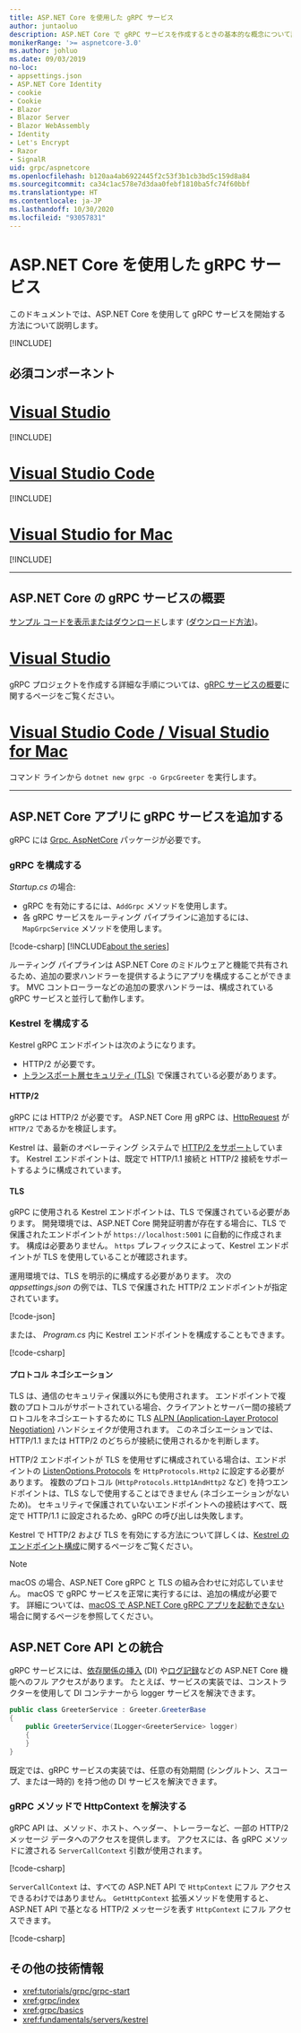 ```yaml
---
title: ASP.NET Core を使用した gRPC サービス
author: juntaoluo
description: ASP.NET Core で gRPC サービスを作成するときの基本的な概念について説明します。
monikerRange: '>= aspnetcore-3.0'
ms.author: johluo
ms.date: 09/03/2019
no-loc:
- appsettings.json
- ASP.NET Core Identity
- cookie
- Cookie
- Blazor
- Blazor Server
- Blazor WebAssembly
- Identity
- Let's Encrypt
- Razor
- SignalR
uid: grpc/aspnetcore
ms.openlocfilehash: b120aa4ab6922445f2c53f3b1cb3bd5c159d8a84
ms.sourcegitcommit: ca34c1ac578e7d3daa0febf1810ba5fc74f60bbf
ms.translationtype: HT
ms.contentlocale: ja-JP
ms.lasthandoff: 10/30/2020
ms.locfileid: "93057831"
---
```

# <a name="grpc-services-with-aspnet-core"></a>ASP.NET Core を使用した gRPC サービス

このドキュメントでは、ASP.NET Core を使用して gRPC サービスを開始する方法について説明します。

[!INCLUDE[](~/includes/gRPCazure.md)]

## <a name="prerequisites"></a>必須コンポーネント

# <a name="visual-studio"></a>[Visual Studio](#tab/visual-studio)

[!INCLUDE[](~/includes/net-core-prereqs-vs-3.0.md)]

# <a name="visual-studio-code"></a>[Visual Studio Code](#tab/visual-studio-code)

[!INCLUDE[](~/includes/net-core-prereqs-vsc-3.0.md)]

# <a name="visual-studio-for-mac"></a>[Visual Studio for Mac](#tab/visual-studio-mac)

[!INCLUDE[](~/includes/net-core-prereqs-mac-3.0.md)]

---

## <a name="get-started-with-grpc-service-in-aspnet-core"></a>ASP.NET Core の gRPC サービスの概要

[サンプル コードを表示またはダウンロード](https://github.com/dotnet/AspNetCore.Docs/tree/master/aspnetcore/tutorials/grpc/grpc-start/sample)します ([ダウンロード方法](xref:index#how-to-download-a-sample))。

# <a name="visual-studio"></a>[Visual Studio](#tab/visual-studio)

gRPC プロジェクトを作成する詳細な手順については、[gRPC サービスの概要](xref:tutorials/grpc/grpc-start)に関するページをご覧ください。

# <a name="visual-studio-code--visual-studio-for-mac"></a>[Visual Studio Code / Visual Studio for Mac](#tab/visual-studio-code+visual-studio-mac)

コマンド ラインから `dotnet new grpc -o GrpcGreeter` を実行します。

---

## <a name="add-grpc-services-to-an-aspnet-core-app"></a>ASP.NET Core アプリに gRPC サービスを追加する

gRPC には [Grpc. AspNetCore](https://www.nuget.org/packages/Grpc.AspNetCore) パッケージが必要です。

### <a name="configure-grpc"></a>gRPC を構成する

*Startup.cs* の場合:

* gRPC を有効にするには、`AddGrpc` メソッドを使用します。
* 各 gRPC サービスをルーティング パイプラインに追加するには、`MapGrpcService` メソッドを使用します。

[!code-csharp[](~/tutorials/grpc/grpc-start/sample/GrpcGreeter/Startup.cs?name=snippet&highlight=7,24)]
[!INCLUDE[about the series](~/includes/code-comments-loc.md)]

ルーティング パイプラインは ASP.NET Core のミドルウェアと機能で共有されるため、追加の要求ハンドラーを提供するようにアプリを構成することができます。 MVC コントローラーなどの追加の要求ハンドラーは、構成されている gRPC サービスと並行して動作します。

### <a name="configure-kestrel"></a>Kestrel を構成する

Kestrel gRPC エンドポイントは次のようになります。

* HTTP/2 が必要です。
* [トランスポート層セキュリティ (TLS)](https://tools.ietf.org/html/rfc5246) で保護されている必要があります。

#### <a name="http2"></a>HTTP/2

gRPC には HTTP/2 が必要です。 ASP.NET Core 用 gRPC は、[HttpRequest](xref:Microsoft.AspNetCore.Http.HttpRequest.Protocol*) が `HTTP/2` であるかを検証します。

Kestrel は、最新のオペレーティング システムで [HTTP/2 をサポート](xref:fundamentals/servers/kestrel#http2-support)しています。 Kestrel エンドポイントは、既定で HTTP/1.1 接続と HTTP/2 接続をサポートするように構成されています。

#### <a name="tls"></a>TLS

gRPC に使用される Kestrel エンドポイントは、TLS で保護されている必要があります。 開発環境では、ASP.NET Core 開発証明書が存在する場合に、TLS で保護されたエンドポイントが `https://localhost:5001` に自動的に作成されます。 構成は必要ありません。 `https` プレフィックスによって、Kestrel エンドポイントが TLS を使用していることが確認されます。

運用環境では、TLS を明示的に構成する必要があります。 次の *appsettings.json* の例では、TLS で保護された HTTP/2 エンドポイントが指定されています。

[!code-json[](~/grpc/aspnetcore/sample/appsettings.json?highlight=4)]

または、 *Program.cs* 内に Kestrel エンドポイントを構成することもできます。

[!code-csharp[](~/grpc/aspnetcore/sample/Program.cs?highlight=7&name=snippet)]

#### <a name="protocol-negotiation"></a>プロトコル ネゴシエーション

TLS は、通信のセキュリティ保護以外にも使用されます。 エンドポイントで複数のプロトコルがサポートされている場合、クライアントとサーバー間の接続プロトコルをネゴシエートするために TLS [ALPN (Application-Layer Protocol Negotiation)](https://tools.ietf.org/html/rfc7301#section-3) ハンドシェイクが使用されます。 このネゴシエーションでは、HTTP/1.1 または HTTP/2 のどちらが接続に使用されるかを判断します。

HTTP/2 エンドポイントが TLS を使用せずに構成されている場合は、エンドポイントの [ListenOptions.Protocols](xref:fundamentals/servers/kestrel#listenoptionsprotocols) を `HttpProtocols.Http2` に設定する必要があります。 複数のプロトコル (`HttpProtocols.Http1AndHttp2` など) を持つエンドポイントは、TLS なしで使用することはできません (ネゴシエーションがないため)。 セキュリティで保護されていないエンドポイントへの接続はすべて、既定で HTTP/1.1 に設定されるため、gRPC の呼び出しは失敗します。

Kestrel で HTTP/2 および TLS を有効にする方法について詳しくは、[Kestrel のエンドポイント構成](xref:fundamentals/servers/kestrel#endpoint-configuration)に関するページをご覧ください。

> [!NOTE]
> macOS の場合、ASP.NET Core gRPC と TLS の組み合わせに対応していません。 macOS で gRPC サービスを正常に実行するには、追加の構成が必要です。 詳細については、[macOS で ASP.NET Core gRPC アプリを起動できない](xref:grpc/troubleshoot#unable-to-start-aspnet-core-grpc-app-on-macos)場合に関するページを参照してください。

## <a name="integration-with-aspnet-core-apis"></a>ASP.NET Core API との統合

gRPC サービスには、[依存関係の挿入](xref:fundamentals/dependency-injection) (DI) や[ログ記録](xref:fundamentals/logging/index)などの ASP.NET Core 機能へのフル アクセスがあります。 たとえば、サービスの実装では、コンストラクターを使用して DI コンテナーから logger サービスを解決できます。

```csharp
public class GreeterService : Greeter.GreeterBase
{
    public GreeterService(ILogger<GreeterService> logger)
    {
    }
}
```

既定では、gRPC サービスの実装では、任意の有効期間 (シングルトン、スコープ、または一時的) を持つ他の DI サービスを解決できます。

### <a name="resolve-httpcontext-in-grpc-methods"></a>gRPC メソッドで HttpContext を解決する

gRPC API は、メソッド、ホスト、ヘッダー、トレーラーなど、一部の HTTP/2 メッセージ データへのアクセスを提供します。 アクセスには、各 gRPC メソッドに渡される `ServerCallContext` 引数が使用されます。

[!code-csharp[](~/grpc/aspnetcore/sample/GrcpService/GreeterService.cs?highlight=3-4&name=snippet)]

`ServerCallContext` は、すべての ASP.NET API で `HttpContext` にフル アクセスできるわけではありません。 `GetHttpContext` 拡張メソッドを使用すると、ASP.NET API で基となる HTTP/2 メッセージを表す `HttpContext` にフル アクセスできます。

[!code-csharp[](~/grpc/aspnetcore/sample/GrcpService/GreeterService2.cs?highlight=6-7&name=snippet)]


## <a name="additional-resources"></a>その他の技術情報

* <xref:tutorials/grpc/grpc-start>
* <xref:grpc/index>
* <xref:grpc/basics>
* <xref:fundamentals/servers/kestrel>
